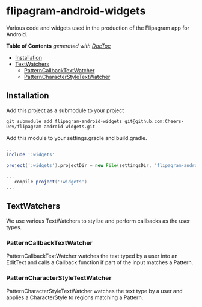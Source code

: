 # flipagram-android-widgets

Various code and widgets used in the production of the Flipagram app for Android.

<!-- START doctoc generated TOC please keep comment here to allow auto update -->
<!-- DON'T EDIT THIS SECTION, INSTEAD RE-RUN doctoc TO UPDATE -->
**Table of Contents**  *generated with [DocToc](http://doctoc.herokuapp.com/)*

- [Installation](#installation)
- [TextWatchers](#textwatchers)
  - [PatternCallbackTextWatcher](#patterncallbacktextwatcher)
  - [PatternCharacterStyleTextWatcher](#patterncharacterstyletextwatcher)

<!-- END doctoc generated TOC please keep comment here to allow auto update -->

## Installation

Add this project as a submodule to your project

```
git submodule add flipagram-android-widgets git@github.com:Cheers-Dev/flipagram-android-widgets.git
```

Add this module to your settings.gradle and build.gradle.

``` settings.gradle (example)
...
include ':widgets'

project(':widgets').projectDir = new File(settingsDir, 'flipagram-android-widgets/widgets')
```

``` build.gradle (example)
...
   compile project(':widgets')
...
```


## TextWatchers

We use various TextWatchers to stylize and perform callbacks as the user types.

### PatternCallbackTextWatcher

PatternCallbackTextWatcher watches the text typed by a user into an EditText and calls a Callback function if part of the input matches a Pattern.

### PatternCharacterStyleTextWatcher

PatternCharacterStyleTextWatcher watches the text type by a user and applies a CharacterStyle to regions matching a Pattern.

